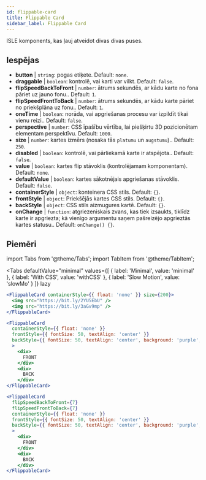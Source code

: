```yaml
---
id: flippable-card 
title: Flippable Card
sidebar_label: Flippable Card
---
```


ISLE komponents, kas ļauj atveidot divas divas puses.

## Iespējas

* __button__ | `string`: pogas etiķete. Default: `none`.
* __draggable__ | `boolean`: kontrolē, vai karti var vilkt. Default: `false`.
* __flipSpeedBackToFront__ | `number`: ātrums sekundēs, ar kādu karte no fona pāriet uz jauno fonu.. Default: `1`.
* __flipSpeedFrontToBack__ | `number`: ātrums sekundēs, ar kādu karte pāriet no priekšplāna uz fonu.. Default: `1`.
* __oneTime__ | `boolean`: norāda, vai apgriešanas procesu var izpildīt tikai vienu reizi.. Default: `false`.
* __perspective__ | `number`: CSS īpašību vērtība, lai piešķirtu 3D pozicionētam elementam perspektīvu. Default: `1000`.
* __size__ | `number`: kartes izmērs (nosaka tās `platumu` un `augstumu`).. Default: `250`.
* __disabled__ | `boolean`: kontrolē, vai pārliekamā karte ir atspējota.. Default: `false`.
* __value__ | `boolean`: kartes flip stāvoklis (kontrolējamam komponentam). Default: `none`.
* __defaultValue__ | `boolean`: kartes sākotnējais apgriešanas stāvoklis. Default: `false`.
* __containerStyle__ | `object`: konteinera CSS stils. Default: `{}`.
* __frontStyle__ | `object`: Priekšējās kartes CSS stils. Default: `{}`.
* __backStyle__ | `object`: CSS stils aizmugures kartē. Default: `{}`.
* __onChange__ | `function`: atgriezeniskais zvans, kas tiek izsaukts, tiklīdz karte ir apgriezta; kā vienīgo argumentu saņem pašreizējo apgrieztās kartes statusu.. Default: `onChange() {}`.


## Piemēri

import Tabs from '@theme/Tabs';
import TabItem from '@theme/TabItem';

<Tabs
    defaultValue="minimal"
    values={[
        { label: 'Minimal', value: 'minimal' },
        { label: 'With CSS', value: 'withCSS' },
        { label: 'Slow Motion', value: 'slowMo' }
    ]}
    lazy
>

<TabItem value="minimal">

```jsx live
<FlippableCard containerStyle={{ float: 'none' }} size={200}>
  <img src="https://bit.ly/2YU5EbU" />
  <img src="https://bit.ly/3aGv9mp" />
</FlippableCard>
```

</TabItem>

<TabItem value="withCSS">

```jsx live
<FlippableCard 
  containerStyle={{ float: 'none' }} 
  frontStyle={{ fontSize: 50, textAlign: 'center' }} 
  backStyle={{ fontSize: 50, textAlign: 'center', background: 'purple', color: 'white' }} 
  >
    <div>
      FRONT
    </div>
    <div>
      BACK
    </div>
</FlippableCard>
```

</TabItem>

<TabItem value="slowMo">

```jsx live
<FlippableCard 
  flipSpeedBackToFront={7} 
  flipSpeedFrontToBack={7}   
  containerStyle={{ float: 'none' }} 
  frontStyle={{ fontSize: 50, textAlign: 'center' }} 
  backStyle={{ fontSize: 50, textAlign: 'center', background: 'purple', color: 'white' }} 
  >
    <div>
      FRONT
    </div>
    <div>
      BACK
    </div>
</FlippableCard>
```

</TabItem>

</Tabs>
